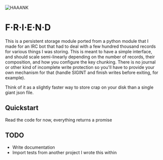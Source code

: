 ![HAAANK](http://i.imgur.com/WKi7jOB.jpg)

# F·R·I·E·N·D

This is a persistent storage module ported from a python module that I made for an IRC bot that had to deal with a few hundred thousand records for various things I was storing. This is meant to have a simple interface, and should scale semi-linearly depending on the number of records, their composition, and how you configure the key chunking. There is no journal or other kind of incomplete write protection so you'll have to provide your own mechanism for that (handle SIGINT and finish writes before exiting, for example).

Think of it as a slightly faster way to store crap on your disk than a single giant json file.

## Quickstart

Read the code for now, everything returns a promise

## TODO
* Write documentation
* Import tests from another project I wrote this within
